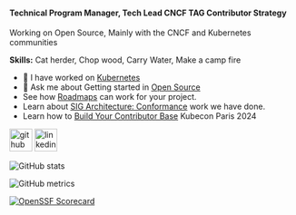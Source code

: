 #### Technical Program Manager, Tech Lead CNCF TAG Contributor Strategy
Working on Open Source, Mainly with the CNCF and Kubernetes communities

**Skills:** Cat herder, Chop wood, Carry Water, Make a camp fire

- 🔭 I have worked on [Kubernetes](https://contribcard.clotributor.dev/Riaankleinhans) 
- 💬 Ask me about Getting started in [Open Source](https://contribute.cncf.io/contributors/getting-started/)
- See how [Roadmaps](https://www.cncf.io/blog/2023/09/14/navigating-success-the-power-of-roadmaps-in-open-source-projects/) can work for your project.
- Learn about [SIG Architecture: Conformance](https://www.kubernetes.dev/blog/2023/10/05/sig-architecture-conformance-spotlight-2023/) work we have done.
- Learn how to [Build Your Contributor Base](https://www.youtube.com/watch?v=o2YCy9ntcdI)  Kubecon Paris 2024


[<img src='https://cdn.jsdelivr.net/npm/simple-icons@3.0.1/icons/github.svg' alt='github' height='40'>](https://github.com/riaankl)  [<img src='https://cdn.jsdelivr.net/npm/simple-icons@3.0.1/icons/linkedin.svg' alt='linkedin' height='40'>](https://www.linkedin.com/in/https://www.linkedin.com/in/riaankleinhans//)  

![GitHub stats](https://github-readme-stats.vercel.app/api?username=riaankl&show_icons=true)  

![GitHub metrics](https://metrics.lecoq.io/riaankl) 

[![OpenSSF Scorecard](htt‌ps://api.securityscorecards.dev/projects/github.com/Riaankl/riaankl/badge)](htt‌ps://securityscorecards.dev/viewer/?uri=github.com/Riaankl/riaankl)
